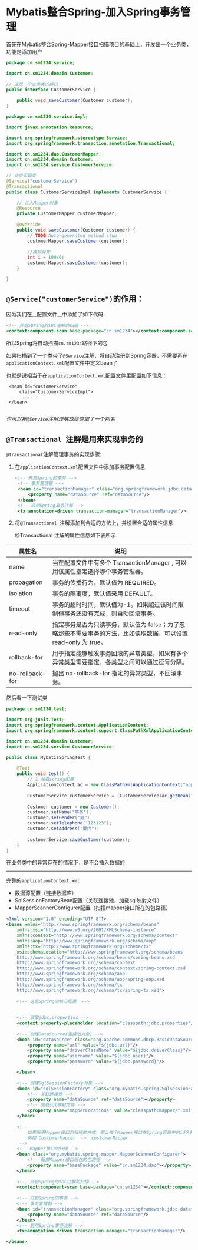 Mybatis整合Spring-加入Spring事务管理
===

首先在[Mybatis整合Spring-Mapper接口扫描](../Mybatis整合Spring-Mapper接口扫描)项目的基础上，开发出一个业务类，
功能是添加用户

```java
package cn.sm1234.service;

import cn.sm1234.domain.Customer;

// 这是一个业务类的接口
public interface CustomerService {
	
	public void saveCustomer(Customer customer);
}
```



```java
package cn.sm1234.service.impl;

import javax.annotation.Resource;

import org.springframework.stereotype.Service;
import org.springframework.transaction.annotation.Transactional;

import cn.sm1234.dao.CustomerMapper;
import cn.sm1234.domain.Customer;
import cn.sm1234.service.CustomerService;

// 业务实现类
@Service("customerService")
@Transactional
public class CustomerServiceImpl implements CustomerService {

	// 注入Mapper对象
	@Resource
	private CustomerMapper customerMapper;
	
	@Override
	public void saveCustomer(Customer customer) {
		// TODO Auto-generated method stub
		customerMapper.saveCustomer(customer);
		
		//模拟异常
		int i = 100/0;
		customerMapper.saveCustomer(customer);
	}

}

```

`@Service("customerService")`的作用：
---

因为我们在__配置文件__中添加了如下代码:

```xml
<!-- 开启Spring的IOC注解的扫描 -->
<context:component-scan base-package="cn.sm1234"></context:component-scan>
```

所以Spring将自动扫描`cn.sm1234`路径下的包

如果扫描到了一个类带了`@Service`注解，将自动注册到Spring容器，不需要再在`applicationContext.xml`配置文件中定义bean了

也就是说相当于在`applicationContext.xml`配置文件里配置如下信息：

```
 <bean id="customerService"
     class="CustomerServiceImpl">
      ......    
 </bean>
 
```

_也可以把`@Service`注解理解成给类取了一个别名_

## `@Transactional `注解是用来实现事务的

`@Transactional`注解管理事务的实现步骤:

1. 在`applicationContext.xml`配置文件中添加事务配置信息

   ```xml
   <!-- 开启Spring的事务 -->
   	<!-- 事务管理器 -->
   	<bean id="transactionManager" class="org.springframework.jdbc.datasource.DataSourceTransactionManager">
   		<property name="dataSource" ref="dataSource"/>
   	</bean>
   	<!-- 启用Spring事务注解 -->
   	<tx:annotation-driven transaction-manager="transactionManager"/>
   
   ```

   

2. 将`@Transactional `注解添加到合适的方法上，并设置合适的属性信息

   @Transactional 注解的属性信息如下表所示

| 属性名           | 说明                                                         |
| ---------------- | ------------------------------------------------------------ |
| name             | 当在配置文件中有多个 TransactionManager , 可以用该属性指定选择哪个事务管理器。 |
| propagation      | 事务的传播行为，默认值为 REQUIRED。                          |
| isolation        | 事务的隔离度，默认值采用 DEFAULT。                           |
| timeout          | 事务的超时时间，默认值为-1。如果超过该时间限制但事务还没有完成，则自动回滚事务。 |
| read-only        | 指定事务是否为只读事务，默认值为 false；为了忽略那些不需要事务的方法，比如读取数据，可以设置 read-only 为 true。 |
| rollback-for     | 用于指定能够触发事务回滚的异常类型，如果有多个异常类型需要指定，各类型之间可以通过逗号分隔。 |
| no-rollback- for | 抛出 no-rollback-for 指定的异常类型，不回滚事务。            |

然后看一下测试类

```java
package cn.sm1234.test;

import org.junit.Test;
import org.springframework.context.ApplicationContext;
import org.springframework.context.support.ClassPathXmlApplicationContext;

import cn.sm1234.domain.Customer;
import cn.sm1234.service.CustomerService;

public class MybatisSpringTest {
	
	@Test
	public void test() {
		// 1.加载spring配置
		ApplicationContext ac = new ClassPathXmlApplicationContext("applicationContext.xml");
		
		CustomerService customerService = (CustomerService)ac.getBean("customerService");
		
		Customer customer = new Customer();
		customer.setName("事务");
		customer.setGender("男");
		customer.setTelephone("123123");
		customer.setAddress("厦门");
		
		customerService.saveCustomer(customer);
	}
}

```

在业务类中的异常存在的情况下，是不会插入数据的



---

完整的`applicationContext.xml`

- 数据源配置（链接数据库）
- SqlSessionFactoryBean配置（关联连接池，加载sql映射文件）
- MapperScannerConfigurer配置（扫描mapper接口所在的包路径）

```xml
<?xml version="1.0" encoding="UTF-8"?>
<beans xmlns="http://www.springframework.org/schema/beans"
	xmlns:xsi="http://www.w3.org/2001/XMLSchema-instance" 
	xmlns:context="http://www.springframework.org/schema/context"
	xmlns:aop="http://www.springframework.org/schema/aop" 
	xmlns:tx="http://www.springframework.org/schema/tx"
	xsi:schemaLocation="http://www.springframework.org/schema/beans 
	http://www.springframework.org/schema/beans/spring-beans.xsd
	http://www.springframework.org/schema/context
	http://www.springframework.org/schema/context/spring-context.xsd
	http://www.springframework.org/schema/aop
	http://www.springframework.org/schema/aop/spring-aop.xsd
	http://www.springframework.org/schema/tx 
	http://www.springframework.org/schema/tx/spring-tx.xsd">
	
	<!-- 这是Spring的核心配置  -->
	
	
	<!-- 读取jdbc.properties -->
	<context:property-placeholder location="classpath:jdbc.properties"/>
	
	<!-- 创建DataSource(连接池对象) -->
	<bean id="dataSource" class="org.apache.commons.dbcp.BasicDataSource">
		<property name="url" value="${jdbc.url}"/>
		<property name="driverClassName" value="${jdbc.driverClass}"/>
		<property name="username" value="${jdbc.user}"/>
		<property name="password" value="${jdbc.password}"/>

	</bean>
	
	<!-- 创建SqlSessionFactory对象 -->
	<bean id="sqlSessionFactory" class="org.mybatis.spring.SqlSessionFactoryBean">
		<!-- 关联连接池 -->
		<property name="dataSource" ref="dataSource"></property>
		<!-- 加载sql映射文件 -->
		<property name="mapperLocations" value="classpath:mapper/*.xml"/>
	</bean>
	
	<!-- 
		如果采用Mapper接口包扫描的方式，那么每个Mapper接口在Spring容器中的id名称，是它的类名:
		例如 CustomerMapper  ->  customerMapper
	 -->
	<!-- Mapper接口的扫描 -->
	<bean class="org.mybatis.spring.mapper.MapperScannerConfigurer">
		<!-- 配置Mapper接口所在的包路径 -->
		<property name="basePackage" value="cn.sm1234.dao"></property>
	</bean>
	
	<!-- 开启Spring的IOC注解的扫描 -->
	<context:component-scan base-package="cn.sm1234"></context:component-scan>
	
	<!-- 开启Spring的事务 -->
	<!-- 事务管理器 -->
	<bean id="transactionManager" class="org.springframework.jdbc.datasource.DataSourceTransactionManager">
		<property name="dataSource" ref="dataSource"/>
	</bean>
	<!-- 启用Spring事务注解 -->
	<tx:annotation-driven transaction-manager="transactionManager"/>

</beans>
```

